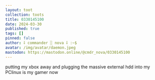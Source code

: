 ```yaml
---
layout: toot
collection: toots
title: 0330145100
date: 2024-03-30
published: true
tags: []
pinned: false
author: ⸸ commander ░ nova ⸸ :~$
avatar: /img/avatar/daemon.jpeg
mastodon: https://mastodon.online/@cmdr_nova/0330145100
---
```


putting my xbox away and plugging the massive external hdd into my PClinux is my gamer now
